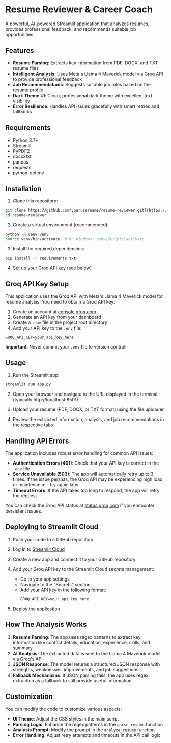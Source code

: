# Resume Reviewer & Career Coach

A powerful, AI-powered Streamlit application that analyzes resumes, provides professional feedback, and recommends suitable job opportunities.


## Features

- **Resume Parsing**: Extracts key information from PDF, DOCX, and TXT resume files
- **Intelligent Analysis**: Uses Meta's Llama 4 Maverick model via Groq API to provide professional feedback
- **Job Recommendations**: Suggests suitable job roles based on the resume profile
- **Dark Theme UI**: Clean, professional dark theme with excellent text visibility
- **Error Resilience**: Handles API issues gracefully with smart retries and fallbacks

## Requirements

- Python 3.7+
- Streamlit
- PyPDF2
- docx2txt
- pandas
- requests
- python-dotenv

## Installation

1. Clone this repository:
```bash
git clone https://github.com/yourusername/resume-reviewer.git](https://github.com/Hunzala-Rasheed1/Resume-Reviewer-Career-Coach.git
cd resume-reviewer
```

2. Create a virtual environment (recommended):
```bash
python -m venv venv
source venv/bin/activate  # On Windows: venv\Scripts\activate
```

3. Install the required dependencies:
```bash
pip install -r requirements.txt
```

4. Set up your Groq API key (see below)

## Groq API Key Setup

This application uses the Groq API with Meta's Llama 4 Maverick model for resume analysis. You need to obtain a Groq API key:

1. Create an account at [console.groq.com](https://console.groq.com/)
2. Generate an API key from your dashboard
3. Create a `.env` file in the project root directory
4. Add your API key to the `.env` file:
```
GROQ_API_KEY=your_api_key_here
```

**Important**: Never commit your `.env` file to version control!

## Usage

1. Run the Streamlit app:
```bash
streamlit run app.py
```

2. Open your browser and navigate to the URL displayed in the terminal (typically http://localhost:8501)

3. Upload your resume (PDF, DOCX, or TXT format) using the file uploader

4. Review the extracted information, analysis, and job recommendations in the respective tabs

## Handling API Errors

The application includes robust error handling for common API issues:

- **Authentication Errors (401)**: Check that your API key is correct in the `.env` file
- **Service Unavailable (503)**: The app will automatically retry up to 3 times. If the issue persists, the Groq API may be experiencing high load or maintenance - try again later
- **Timeout Errors**: If the API takes too long to respond, the app will retry the request

You can check the Groq API status at [status.groq.com](https://status.groq.com/) if you encounter persistent issues.

## Deploying to Streamlit Cloud

1. Push your code to a GitHub repository

2. Log in to [Streamlit Cloud](https://streamlit.io/cloud)

3. Create a new app and connect it to your GitHub repository

4. Add your Groq API key to the Streamlit Cloud secrets management:
   - Go to your app settings
   - Navigate to the "Secrets" section
   - Add your API key in the following format:
     ```
     GROQ_API_KEY=your_api_key_here
     ```

5. Deploy the application

## How The Analysis Works

1. **Resume Parsing**: The app uses regex patterns to extract key information like contact details, education, experience, skills, and summary
2. **AI Analysis**: The extracted data is sent to the Llama 4 Maverick model via Groq's API 
3. **JSON Response**: The model returns a structured JSON response with strengths, weaknesses, improvements, and job suggestions
4. **Fallback Mechanisms**: If JSON parsing fails, the app uses regex extraction as a fallback to still provide useful information

## Customization

You can modify the code to customize various aspects:

- **UI Theme**: Adjust the CSS styles in the main script
- **Parsing Logic**: Enhance the regex patterns in the `parse_resume` function
- **Analysis Prompt**: Modify the prompt in the `analyze_resume` function
- **Error Handling**: Adjust retry attempts and timeouts in the API call logic
